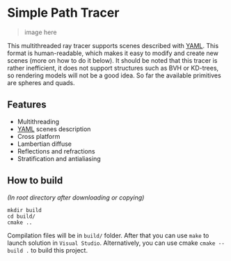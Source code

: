 # Simple Path Tracer
> image here

This multithreaded ray tracer supports scenes described with [YAML](https://yaml.org/). 
This format is human-readable, which makes it easy to modify and create new scenes 
(more on how to do it below). It should be noted that this tracer is rather inefficient, 
it does not support structures such as BVH or KD-trees, so rendering models will not be a good idea. 
So far the available primitives are spheres and quads.

## Features
- Multithreading
- [YAML](https://yaml.org/) scenes description
- Cross platform
- Lambertian diffuse
- Reflections and refractions
- Stratification and antialiasing

## How to build
*(In root directory after downloading or copying)*
```
mkdir build
cd build/
cmake ..
```
Compilation files will be in `build/` folder. 
After that you can use `make` to launch solution in `Visual Studio`. 
Alternatively, you can use cmake `cmake --build .` to build this project.